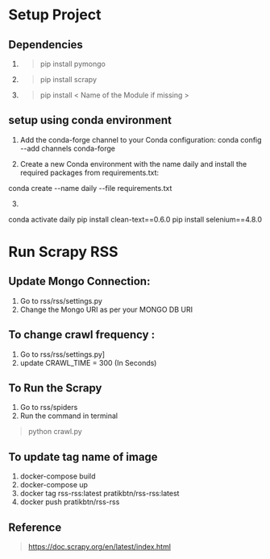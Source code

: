 # Setup Project
## Dependencies
1. > pip install pymongo
2. > pip install scrapy
3. > pip install < Name of the Module if missing >

## setup using conda environment 

1. Add the conda-forge channel to your Conda configuration:
conda config --add channels conda-forge

2. Create a new Conda environment with the name daily and install the required packages from requirements.txt:

conda create --name daily --file requirements.txt

3. 
conda activate daily
pip install clean-text==0.6.0
pip install selenium==4.8.0

# Run Scrapy RSS

## Update Mongo Connection:
1. Go to rss/rss/settings.py
2. Change the Mongo URI as per your MONGO DB URI

## To  change crawl frequency :

1. Go to rss/rss/settings.py]
2. update CRAWL_TIME = 300 (In Seconds)

## To Run the Scrapy

1. Go to rss/spiders
2. Run the command in terminal 
  > python crawl.py

## To update tag name of image

1. docker-compose build 
2.  docker-compose up 
3. docker tag rss-rss:latest pratikbtn/rss-rss:latest 
4. docker push pratikbtn/rss-rss


## Reference
> https://doc.scrapy.org/en/latest/index.html

